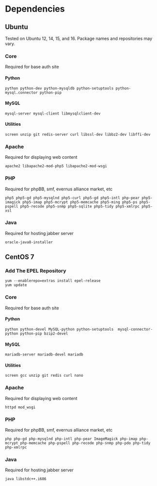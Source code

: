 # Dependencies

## Ubuntu

Tested on Ubuntu 12, 14, 15, and 16. Package names and repositories may vary.

### Core
Required for base auth site

#### Python

    python python-dev python-mysqldb python-setuptools python-mysql.connector python-pip

#### MySQL

    mysql-server mysql-client libmysqlclient-dev

#### Utilities

    screen unzip git redis-server curl libssl-dev libbz2-dev libffi-dev

### Apache
Required for displaying web content

    apache2 libapache2-mod-php5 libapache2-mod-wsgi

### PHP
Required for phpBB, smf, evernus alliance market, etc

    php5 php5-gd php5-mysqlnd php5-curl php5-gd php5-intl php-pear php5-imagick php5-imap php5-mcrypt php5-memcache php5-ming php5-ps php5-pspell php5-recode php5-snmp php5-sqlite php5-tidy php5-xmlrpc php5-xsl

### Java
Required for hosting jabber server

    oracle-java8-installer

## CentOS 7

### Add The EPEL Repository

    yum --enablerepo=extras install epel-release
    yum update

### Core
Required for base auth site

#### Python

    python python-devel MySQL-python python-setuptools  mysql-connector-python python-pip bzip2-devel

#### MySQL

    mariadb-server mariadb-devel mariadb

#### Utilities

    screen gcc unzip git redis curl nano

### Apache
Required for displaying web content

    httpd mod_wsgi

### PHP
Required for phpBB, smf, evernus alliance market, etc

    php php-gd php-mysqlnd php-intl php-pear ImageMagick php-imap php-mcrypt php-memcache php-pspell php-recode php-snmp php-pdo php-tidy php-xmlrpc

### Java
Required for hosting jabber server

    java libstdc++.i686
